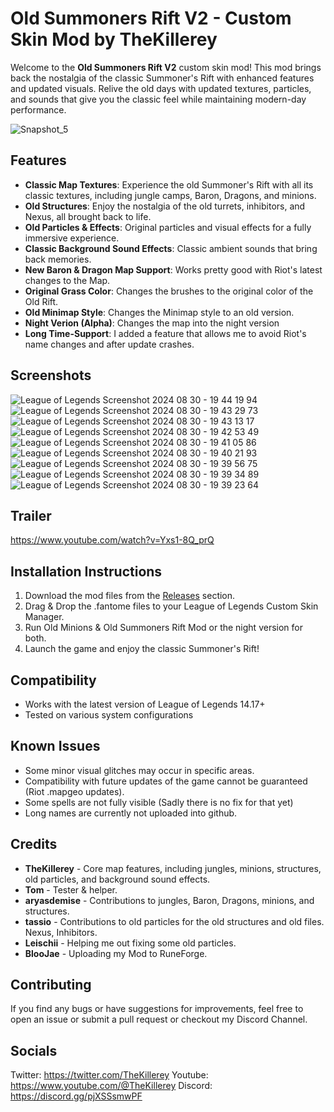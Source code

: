# Old Summoners Rift V2 - Custom Skin Mod by TheKillerey

Welcome to the **Old Summoners Rift V2** custom skin mod! This mod brings back the nostalgia of the classic Summoner's Rift with enhanced features and updated visuals. Relive the old days with updated textures, particles, and sounds that give you the classic feel while maintaining modern-day performance.

![Snapshot_5](https://github.com/user-attachments/assets/97a8432f-4d34-412d-adf6-4e2938a1cf59)


## Features

- **Classic Map Textures**: Experience the old Summoner's Rift with all its classic textures, including jungle camps, Baron, Dragons, and minions.
- **Old Structures**: Enjoy the nostalgia of the old turrets, inhibitors, and Nexus, all brought back to life.
- **Old Particles & Effects**: Original particles and visual effects for a fully immersive experience.
- **Classic Background Sound Effects**: Classic ambient sounds that bring back memories.
- **New Baron & Dragon Map Support**: Works pretty good with Riot's latest changes to the Map.
- **Original Grass Color**: Changes the brushes to the original color of the Old Rift.
- **Old Minimap Style**: Changes the Minimap style to an old version.
- **Night Verion (Alpha)**: Changes the map into the night version
- **Long Time-Support**: I added a feature that allows me to avoid Riot's name changes and after update crashes.

## Screenshots
![League of Legends Screenshot 2024 08 30 - 19 44 19 94](https://github.com/user-attachments/assets/fa4938c2-811b-47dc-a09b-c4ad850e593d)
![League of Legends Screenshot 2024 08 30 - 19 43 29 73](https://github.com/user-attachments/assets/ff5cb995-7282-4607-be60-41455b794931)
![League of Legends Screenshot 2024 08 30 - 19 43 13 17](https://github.com/user-attachments/assets/5785f5f3-d5b4-4014-bd9e-8b778ba239cd)
![League of Legends Screenshot 2024 08 30 - 19 42 53 49](https://github.com/user-attachments/assets/67c8061d-058e-4619-af61-e3f69691076a)
![League of Legends Screenshot 2024 08 30 - 19 41 05 86](https://github.com/user-attachments/assets/8a70d65e-83f6-49e4-8e70-1ac01298c44a)
![League of Legends Screenshot 2024 08 30 - 19 40 21 93](https://github.com/user-attachments/assets/be6dd7ee-a129-4407-802c-e958b42ac57c)
![League of Legends Screenshot 2024 08 30 - 19 39 56 75](https://github.com/user-attachments/assets/c8599646-9c08-4d1b-a9ba-da7bb685b9c4)
![League of Legends Screenshot 2024 08 30 - 19 39 34 89](https://github.com/user-attachments/assets/fd2dd7a6-add9-4d21-ab41-0ade2b035b3f)
![League of Legends Screenshot 2024 08 30 - 19 39 23 64](https://github.com/user-attachments/assets/2bcee7a0-baae-4b97-9ca1-75c46801be86)



## Trailer

https://www.youtube.com/watch?v=Yxs1-8Q_prQ

## Installation Instructions

1. Download the mod files from the [Releases](https://github.com/TheKillerey/Old-Summoners-Rift-V2/releases) section.
2. Drag & Drop the .fantome files to your League of Legends Custom Skin Manager.
3. Run Old Minions & Old Summoners Rift Mod or the night version for both.
4. Launch the game and enjoy the classic Summoner's Rift!

## Compatibility

- Works with the latest version of League of Legends 14.17+
- Tested on various system configurations

## Known Issues

- Some minor visual glitches may occur in specific areas.
- Compatibility with future updates of the game cannot be guaranteed (Riot .mapgeo updates).
- Some spells are not fully visible (Sadly there is no fix for that yet)
- Long names are currently not uploaded into github.

## Credits

- **TheKillerey** - Core map features, including jungles, minions, structures, old particles, and background sound effects.
- **Tom** - Tester & helper.
- **aryasdemise** - Contributions to jungles, Baron, Dragons, minions, and structures.
- **tassio** - Contributions to old particles for the old structures and old files. Nexus, Inhibitors.
- **Leischii** - Helping me out fixing some old particles.
- **BlooJae** - Uploading my Mod to RuneForge.

## Contributing

If you find any bugs or have suggestions for improvements, feel free to open an issue or submit a pull request or checkout my Discord Channel.

## Socials

Twitter: https://twitter.com/TheKillerey
Youtube: https://www.youtube.com/@TheKillerey
Discord: https://discord.gg/pjXSSsmwPF
